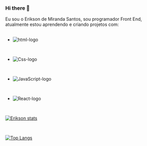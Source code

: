 ### Hi there 👋

Eu sou o Erikson de Miranda Santos, sou programador Front End, atualmente estou aprendendo e criando projetos com:
<br>
<br>
- <img src="https://img.shields.io/badge/HTML-239120?style=for-the-badge&logo=html5&logoColor=white" alt="html-logo" />

<br>

- <img src="https://img.shields.io/badge/CSS-239120?&style=for-the-badge&logo=css3&logoColor=white" alt="Css-logo" />

<br>

- <img src="https://img.shields.io/badge/JavaScript-323330?style=for-the-badge&logo=javascript&logoColor=F7DF1E" alt="JavaScript-logo" />

<br>

- <img src="https://img.shields.io/badge/React-20232A?style=for-the-badge&logo=react&logoColor=61DAFB" alt="React-logo" />

<br>

[![Erikson stats](https://github-readme-stats.vercel.app/api?username=Erikson2023)](https://github.com/anuraghazra/github-readme-stats)

<br>

[![Top Langs](https://github-readme-stats.vercel.app/api/top-langs/?username=Erikson2023)](https://github.com/anuraghazra/github-readme-stats)

